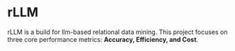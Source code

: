 # rLLM

rLLM is a build for llm-based relational data mining. This project focuses on three core performance metrics: **Accuracy, Efficiency, and Cost**.
